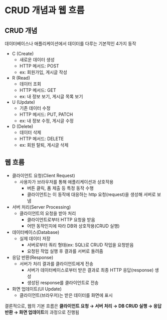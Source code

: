 # CRUD 개념과 웹 흐름

## **CRUD 개념**

데이터베이스나 애플리케이션에서 데이터를 다루는 기본적인 4가지 동작

- C (Create)
  - 새로운 데이터 생성
  - HTTP 메서드: POST
  - ex: 회원가입, 게시글 작성
- R (Read)
  - 데이터 조회
  - HTTP 메서드: GET
  - ex: 내 정보 보기, 게시글 목록 보기
- U (Update)
  - 기존 데이터 수정
  - HTTP 메서드: PUT, PATCH
  - ex: 내 정보 수정, 게시글 수정
- D (Delete)
  - 데이터 삭제
  - HTTP 메서드: DELETE
  - ex: 회원 탈퇴, 게시글 삭제

## **웹 흐름**

- 클라이언트 요청(Client Request)
  - 사용자가 브라우저를 통해 애플리케이션과 상호작용
    - 버튼 클릭, 폼 제출 등 특정 동작 수행
    - 클라이언트는 이 동작에 대응하는 http 요청(request)을 생성해 서버로 보냄
- 서버 처리(Server Processing)
  - 클라이언트의 요청을 받아 처리
    - 클라이언트로부터 HTTP 요청을 받음
    - 어떤 동작인지에 따라 DB와 상호작용(CRUD 실행)
- 데이터베이스(Database)
  - 실제 데이터 저장
    - 서버로부터 쿼리 형태(ex: SQL)로 CRUD 작업을 요청받음
    - 요청된 작업 실행 후 결과를 서버로 돌려줌
- 응답 반환(Response)
  - 서버가 처리 결과를 클라이언트에게 전송
    - 서버가 데이터베이스로부터 받은 결과로 최종 HTTP 응답(response) 생성
    - 생성된 response를 클라이언트로 전송
- 화면 업데이트(UI Update)
  - 클라이언트(브라우저)는 받은 데이터를 화면에 표시

결론적으로, 웹의 기본 흐름은 **클라이언트 요청 → 서버 처리 → DB CRUD 실행 → 응답 반환 → 화면 업데이트**의 과정으로 진행됨
